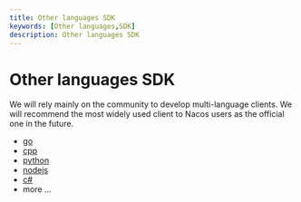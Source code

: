 ```yaml
---
title: Other languages SDK
keywords: [Other languages,SDK]
description: Other languages SDK
---
```


# Other languages SDK

We will rely mainly on the community to develop multi-language clients. We will recommend the most widely used client to Nacos users as the official one in the future.

* [go](https://github.com/nacos-group/nacos-sdk-go)
* [cpp](https://github.com/nacos-group/nacos-sdk-cpp)
* [python](https://github.com/nacos-group/nacos-sdk-python)
* [nodejs](https://github.com/nacos-group/nacos-sdk-nodejs)
* [c#](https://github.com/nacos-group/nacos-sdk-csharp)
* more ...
